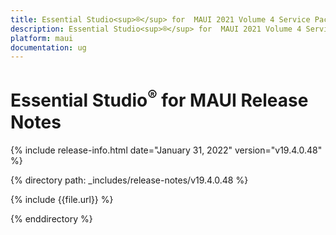```yaml
---
title: Essential Studio<sup>®</sup> for  MAUI 2021 Volume 4 Service Pack Release Notes
description: Essential Studio<sup>®</sup> for  MAUI 2021 Volume 4 Service Pack Release Notes 
platform: maui
documentation: ug
---
```


# Essential Studio<sup>®</sup> for  MAUI Release Notes  

{% include release-info.html date="January 31, 2022"  version="v19.4.0.48" %} 

{% directory path: _includes/release-notes/v19.4.0.48 %}

{% include {{file.url}} %}

{% enddirectory %}